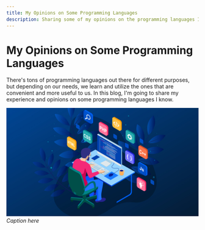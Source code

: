 ```yaml
---
title: My Opinions on Some Programming Languages
description: Sharing some of my opinions on the programming languages I've learned.
---
```


# My Opinions on Some Programming Languages

There's tons of programming languages out there for different purposes, but depending on our needs, we learn and utilize the ones that are convenient and more useful to us. In this blog, I'm going to share my experience and opinions on some programming languages I know.

![](https://raw.githubusercontent.com/timthedev07/my-website/staging/assets/programming-languages.jpg)
_Caption here_

